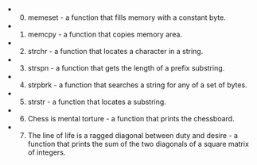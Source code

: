 * 0. memeset - a function that fills memory with a constant byte.
* 1. memcpy - a function that copies memory area.
* 2. strchr - a function that locates a character in a string.
* 3. strspn - a function that gets the length of a prefix substring.
* 4. strpbrk - a function that searches a string for any of a set of bytes.
* 5. strstr - a function that locates a substring.
* 6. Chess is mental torture - a function that prints the chessboard.
* 7. The line of life is a ragged diagonal between duty and desire - a function that prints the sum of the two diagonals of a square matrix of integers.
